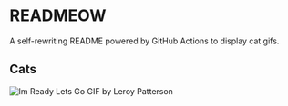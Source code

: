 # READMEOW

A self-rewriting README powered by GitHub Actions to display cat gifs.

## Cats

![Im Ready Lets Go GIF by Leroy Patterson](https://media0.giphy.com/media/CjmvTCZf2U3p09Cn0h/200.gif?cid=9acd02dag0b4zxo5gaog8zfgfk3bjqnvuluh8imu1yachgfb&ep=v1_gifs_search&rid=200.gif&ct=g)
